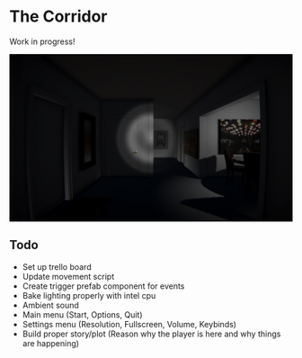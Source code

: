 # The Corridor

Work in progress!

<img src="https://github.com/Andrew32A/the-corridor/blob/main/Images/screenshot1.png" align="center">

## Todo

- Set up trello board
- Update movement script
- Create trigger prefab component for events
- Bake lighting properly with intel cpu
- Ambient sound
- Main menu (Start, Options, Quit)
- Settings menu (Resolution, Fullscreen, Volume, Keybinds)
- Build proper story/plot (Reason why the player is here and why things are happening)
